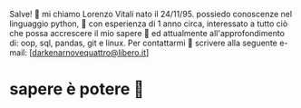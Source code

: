 Salve! 👋 mi chiamo Lorenzo Vitali nato il 24/11/95.
possiedo conoscenze nel linguaggio python, 🐍 con esperienza di 1 anno circa,
interessato a tutto ciò che possa accrescere il mio sapere 📝
ed attualmente all'approfondimento di: oop, sql, pandas, git e linux.
Per contattarmi 💬 scrivere alla seguente e-mail: [darkenarnovequattro@libero.it] 

# sapere è potere 🧠

<!--
**Darkenar94/Darkenar94** is a ✨ _special_ ✨ repository because its `README.md` (this file) appears on your GitHub profile.
